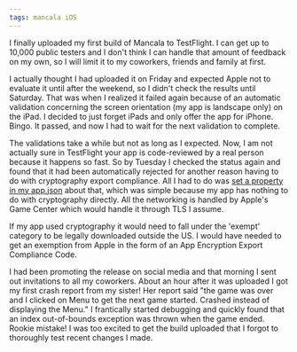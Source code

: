 ```yaml
---
tags: mancala iOS
---
```


I finally uploaded my first build of Mancala to TestFlight. I can get up to 10,000 public testers and I don't think I can handle that amount of feedback on my own,
 so I will limit it to my coworkers, friends and family at first.

I actually thought I had uploaded it on Friday and expected Apple not to evaluate it until after the weekend, so I didn't check the results until Saturday.
That was when I realized it failed again because of an automatic validation concerning the screen orientation (my app is landscape only) on the iPad.
I decided to just forget iPads and only offer the app for iPhone. Bingo. It passed, and now I had to wait for the next validation to complete.

The validations take a while but not as long as I expected. Now, I am not actually sure in TestFlight your app is code-reviewed by a real person because it happens so fast.
So by Tuesday I checked the status again and found that it had been automatically rejected for another reason having to do with cryptography export compliance.
All I had to do was [set a property in my app.json](https://help.apple.com/xcode/mac/current/#/dev0dc15d044) about that, which was simple because my app has nothing to do with cryptography directly.
 All the networking is handled by Apple's Game Center which would handle it through TLS I assume.

 If my app used cryptography it would need to fall under the 'exempt' category to be legally downloaded outside the US. I would have needed to get an exemption from Apple in the form of an App Encryption Export Compliance Code.

I had been promoting the release on social media and that morning I sent out invitations to all my coworkers. About an hour after it was uploaded I got my first
crash report from my sister! Her report said "the game was over and I clicked on Menu to get the next game started. Crashed instead of displaying the Menu."
I frantically started debugging and quickly found that an index out-of-bounds exception was thrown when the game ended. Rookie mistake!
I was too excited to get the build uploaded that I forgot to thoroughly test recent changes I made.
